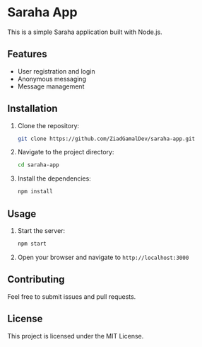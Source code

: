 # Saraha App

This is a simple Saraha application built with Node.js.

## Features

- User registration and login
- Anonymous messaging
- Message management

## Installation

1. Clone the repository:
    ```sh
    git clone https://github.com/ZiadGamalDev/saraha-app.git
    ```
2. Navigate to the project directory:
    ```sh
    cd saraha-app
    ```
3. Install the dependencies:
    ```sh
    npm install
    ```

## Usage

1. Start the server:
    ```sh
    npm start
    ```
2. Open your browser and navigate to `http://localhost:3000`

## Contributing

Feel free to submit issues and pull requests.

## License

This project is licensed under the MIT License.